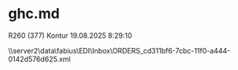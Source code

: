 # ghc.md

R260 (377) Kontur 19.08.2025 8:29:10 

\\\server2\data\fabius\EDI\Inbox\ORDERS_cd311bf6-7cbc-11f0-a444-0142d576d625.xml

